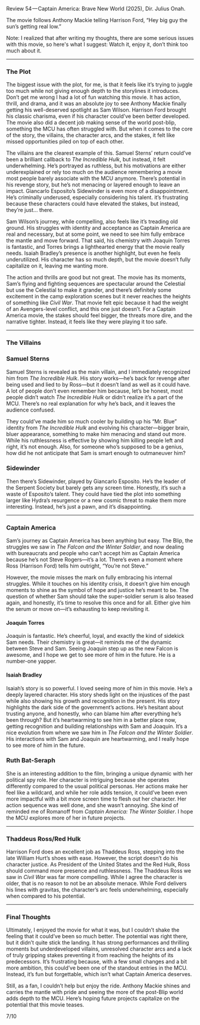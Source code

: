 Review 54 — Captain America: Brave New World (2025), Dir. Julius Onah.

The movie follows Anthony Mackie telling Harrison Ford, “Hey big guy the sun’s getting real low.”

Note: I realized that after writing my thoughts, there are some serious issues with this movie, so here's what I suggest: Watch it, enjoy it, don’t think too much about it.

---

### The Plot

The biggest issue with the plot, for me, is that it feels like it’s trying to juggle too much while not giving enough depth to the storylines it introduces. Don’t get me wrong I had a lot of fun watching this movie. It has action, thrill, and drama, and it was an absolute joy to see Anthony Mackie finally getting his well-deserved spotlight as Sam Wilson. Harrison Ford brought his classic charisma, even if his character could’ve been better developed. The movie also did a decent job making sense of the world post-blip, something the MCU has often struggled with. But when it comes to the core of the story, the villains, the character arcs, and the stakes, it felt like missed opportunities piled on top of each other.

The villains are the clearest example of this. Samuel Sterns’ return could’ve been a brilliant callback to _The Incredible Hulk_, but instead, it felt underwhelming. He’s portrayed as ruthless, but his motivations are either underexplained or rely too much on the audience remembering a movie most people barely associate with the MCU anymore. There’s potential in his revenge story, but he’s not menacing or layered enough to leave an impact. Giancarlo Esposito’s Sidewinder is even more of a disappointment. He’s criminally underused, especially considering his talent. it’s frustrating because these characters could have elevated the stakes, but instead, they’re just… there.

Sam Wilson’s journey, while compelling, also feels like it’s treading old ground. His struggles with identity and acceptance as Captain America are real and necessary, but at some point, we need to see him fully embrace the mantle and move forward. That said, his chemistry with Joaquin Torres is fantastic, and Torres brings a lighthearted energy that the movie really needs. Isaiah Bradley’s presence is another highlight, but even he feels underutilized. His character has so much depth, but the movie doesn’t fully capitalize on it, leaving me wanting more.

The action and thrills are good but not great. The movie has its moments, Sam’s flying and fighting sequences are spectacular around the Celestial but use the Celestial to make it grander, and there’s definitely some excitement in the camp exploration scenes but it never reaches the heights of something like _Civil War_. That movie felt epic because it had the weight of an Avengers-level conflict, and this one just doesn’t. For a Captain America movie, the stakes should feel bigger, the threats more dire, and the narrative tighter. Instead, it feels like they were playing it too safe.

---

### **The Villains**

### Samuel Sterns

Samuel Sterns is revealed as the main villain, and I immediately recognized him from _The Incredible Hulk_. His story works—he’s back for revenge after being used and lied to by Ross—but it doesn’t land as well as it could have. A lot of people don’t even remember him because, let’s be honest, most people didn’t watch _The Incredible Hulk_ or didn’t realize it’s a part of the MCU. There’s no real explanation for why he’s back, and it leaves the audience confused.

They could’ve made him so much cooler by building up his “Mr. Blue” identity from _The Incredible Hulk_ and evolving his character—bigger brain, bluer appearance, something to make him menacing and stand out more. While his ruthlessness is effective by showing him killing people left and right, it’s not enough. Also, for someone who’s supposed to be a genius, how did he not anticipate that Sam is smart enough to outmaneuver him?

### Sidewinder

Then there’s Sidewinder, played by Giancarlo Esposito. He’s the leader of the Serpent Society but barely gets any screen time. Honestly, it’s such a waste of Esposito’s talent. They could have tied the plot into something larger like Hydra’s resurgence or a new cosmic threat to make them more interesting. Instead, he’s just a pawn, and it’s disappointing.

---

### Captain America

Sam’s journey as Captain America has been anything but easy. The Blip, the struggles we saw in _The Falcon and the Winter Soldier_, and now dealing with bureaucrats and people who can’t accept him as Captain America because he’s not Steve Rogers—it’s a lot. There’s even a moment where Ross (Harrison Ford) tells him outright, “You’re not Steve.”

However, the movie misses the mark on fully embracing his internal struggles. While it touches on his identity crisis, it doesn’t give him enough moments to shine as the symbol of hope and justice he’s meant to be. The question of whether Sam should take the super-soldier serum is also teased again, and honestly, it’s time to resolve this once and for all. Either give him the serum or move on—it’s exhausting to keep revisiting it.

#### Joaquin Torres

Joaquin is fantastic. He’s cheerful, loyal, and exactly the kind of sidekick Sam needs. Their chemistry is great—it reminds me of the dynamic between Steve and Sam. Seeing Joaquin step up as the new Falcon is awesome, and I hope we get to see more of him in the future. He is a number-one yapper.

#### Isaiah Bradley

Isaiah’s story is so powerful. I loved seeing more of him in this movie. He’s a deeply layered character. His story sheds light on the injustices of the past while also showing his growth and recognition in the present. His story highlights the dark side of the government’s actions. He’s hesitant about trusting anyone, and honestly, who can blame him after everything he’s been through? But it’s heartwarming to see him in a better place now, getting recognition and building relationships with Sam and Joaquin. It’s a nice evolution from where we saw him in _The Falcon and the Winter Soldier_. His interactions with Sam and Joaquin are heartwarming, and I really hope to see more of him in the future.

### Ruth Bat-Seraph

She is an interesting addition to the film, bringing a unique dynamic with her political spy role. Her character is intriguing because she operates differently compared to the usual political personas. Her actions make her feel like a wildcard, and while her role adds tension, it could’ve been even more impactful with a bit more screen time to flesh out her character. Her action sequence was well done, and she wasn’t annoying. She kind of reminded me of Romanoff from _Captain America: The Winter Soldier_. I hope the MCU explores more of her in future projects.

---

### Thaddeus Ross/Red Hulk

Harrison Ford does an excellent job as Thaddeus Ross, stepping into the late William Hurt’s shoes with ease. However, the script doesn’t do his character justice. As President of the United States and the Red Hulk, Ross should command more presence and ruthlessness. The Thaddeus Ross we saw in _Civil War_ was far more compelling. While I agree the character is older, that is no reason to not be an absolute menace. While Ford delivers his lines with gravitas, the character’s arc feels underwhelming, especially when compared to his potential.

---

### Final Thoughts

Ultimately, I enjoyed the movie for what it was, but I couldn’t shake the feeling that it could’ve been so much better. The potential was right there, but it didn’t quite stick the landing. It has strong performances and thrilling moments but underdeveloped villains, unresolved character arcs and a lack of truly gripping stakes preventing it from reaching the heights of its predecessors. It’s frustrating because, with a few small changes and a bit more ambition, this could’ve been one of the standout entries in the MCU. Instead, it’s fun but forgettable, which isn’t what Captain America deserves.

Still, as a fan, I couldn’t help but enjoy the ride. Anthony Mackie shines and carries the mantle with pride and seeing the more of the post-Blip world adds depth to the MCU. Here’s hoping future projects capitalize on the potential that this movie teases.

7/10